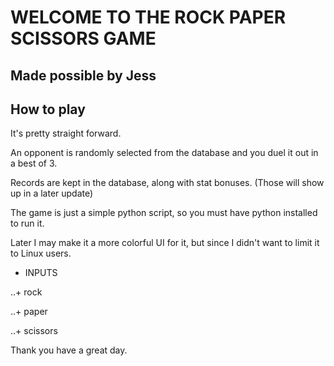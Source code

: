 # WELCOME TO THE ROCK PAPER SCISSORS GAME
## Made possible by Jess

## How to play

It's pretty straight forward.

An opponent is randomly selected from the database and you duel it out in a best of 3.

Records are kept in the database, along with stat bonuses. (Those will show up in a later update)

The game is just a simple python script, so you must have python installed to run it.

Later I may make it a more colorful UI for it, but since I didn't want to limit it to Linux users.

+ INPUTS

..+ rock

..+ paper

..+ scissors

Thank you have a great day.

